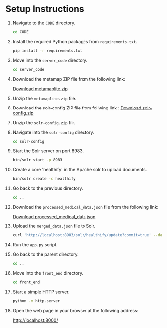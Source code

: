 # Setup Instructions

1. Navigate to the `CODE` directory.
   
    ```bash
    cd CODE
    ```

2. Install the required Python packages from `requirements.txt`.

    ```bash
    pip install -r requirements.txt
    ```

3. Move into the `server_code` directory.

    ```bash
    cd server_code
    ```

4. Download the metamap ZIP file from the following link:

    [Download metamaplite.zip](https://drive.google.com/file/d/18Pws0FwjUn-SGvIGh4CYxY-_pWuFvChQ/view?usp=sharing)

5. Unzip the `metamaplite.zip` file.

6. Download the solr-config ZIP file from follwing link :
    [Download solr-config.zip](https://drive.google.com/file/d/1g8xNVoIH-ioJFv79CZMasnW9wver4ERA/view?usp=sharing)

7. Unzip the `solr-config.zip` filr.

8. Navigate into the `solr-config` directory.

    ```bash
    cd solr-config
    ```

9. Start the Solr server on port 8983.

    ```bash
    bin/solr start -p 8983
    ```

10. Create a core 'healthify' in the Apache solr to upload documents.

    ```bash
    bin/solr create -c healthify
    ```

11. Go back to the previous directory.

    ```bash
    cd ..
    ```

12. Download the `processed_medical_data.json` file from the following link:

    [Download processed_medical_data.json](https://drive.google.com/file/d/1_EZip3zQlM1Ie0fWak2X716AQW_7HPMw/view?usp=sharing)

13. Upload the `merged_data.json` file to Solr.

    ```bash
    curl 'http://localhost:8983/solr/healthify/update?commit=true' --data-binary @processed_medical_data.json -H 'Content-type:application/json'
    ```

14. Run the `app.py` script.

15. Go back to the parent directory.

    ```bash
    cd ..
    ```

16. Move into the `front_end` directory.

    ```bash
    cd front_end
    ```

17. Start a simple HTTP server.

    ```bash
    python -m http.server
    ```

18. Open the web page in your browser at the following address:

    [http://localhost:8000/](http://localhost:8000/)
